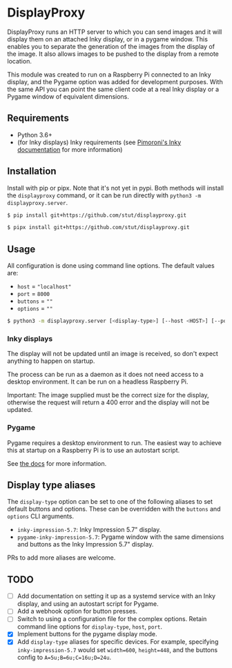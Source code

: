 # DisplayProxy

DisplayProxy runs an HTTP server to which you can send images and it will
display them on an attached Inky display, or in a pygame window. This
enables you to separate the generation of the images from the display of the
image. It also allows images to be pushed to the display from a remote
location.

This module was created to run on a Raspberry Pi connected to an Inky
display, and the Pygame option was added for development purposes. With the
same API you can point the same client code at a real Inky display or a Pygame
window of equivalent dimensions.

## Requirements

- Python 3.6+
- (for Inky displays) Inky requirements (see 
  [Pimoroni's Inky documentation](https://learn.pimoroni.com/tutorial/sandyj/getting-started-with-inky-phat)
  for more information)

## Installation

Install with pip or pipx. Note that it's not yet in pypi. Both methods will
install the `displayproxy` command, or it can be run directly with
`python3 -m displayproxy.server`.

```bash
$ pip install git+https://github.com/stut/displayproxy.git
```

```bash
$ pipx install git+https://github.com/stut/displayproxy.git
```

## Usage

All configuration is done using command line options. The default values are:
- `host` = `"localhost"`
- `port` = `8000`
- `buttons` = `""`
- `options` = `""`

```bash
$ python3 -m displayproxy.server [<display-type>] [--host <HOST>] [--port <PORT>] [--buttons <BUTTONS>] [--options <OPTIONS>]
```

### Inky displays

The display will not be updated until an image is received, so don't expect
anything to happen on startup.

The process can be run as a daemon as it does not need access to a desktop
environment. It can be run on a headless Raspberry Pi.

Important: The image supplied must be the correct size for the display,
otherwise the request will return a 400 error and the display will not be
updated.

### Pygame

Pygame requires a desktop environment to run. The easiest way to achieve this
at startup on a Raspberry Pi is to use an autostart script.

See [the docs](docs/index.md) for more information.

## Display type aliases

The `display-type` option can be set to one of the following aliases to set
default buttons and options. These can be overridden with the `buttons` and
`options` CLI arguments.

- `inky-impression-5.7`: Inky Impression 5.7" display.
- `pygame-inky-impression-5.7`: Pygame window with the same dimensions and
  buttons as the Inky Impression 5.7" display.

PRs to add more aliases are welcome.

## TODO

- [ ] Add documentation on setting it up as a systemd service with an Inky
      display, and using an autostart script for Pygame. 
- [ ] Add a webhook option for button presses.
- [ ] Switch to using a configuration file for the complex options. Retain
      command line options for `display-type`, `host`, `port`.
- [X] Implement buttons for the pygame display mode.
- [X] Add `display-type` aliases for specific devices. For example, specifying
      `inky-impression-5.7` would set `width=600`, `height=448`, and the buttons
      config to `A=5u;B=6u;C=16u;D=24u`.
